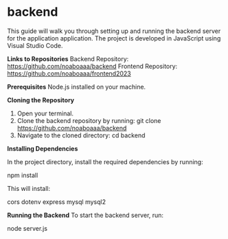 # backend
This guide will walk you through setting up and running the backend server for the application application. The project is developed in JavaScript using Visual Studio Code.

**Links to Repositories**
Backend Repository: https://github.com/noaboaaa/backend 
Frontend Repository: https://github.com/noaboaaa/frontend2023

**Prerequisites**
Node.js installed on your machine.

**Cloning the Repository**
1. Open your terminal.
2. Clone the backend repository by running:
   git clone https://github.com/noaboaaa/backend
3. Navigate to the cloned directory:
   cd backend

**Installing Dependencies**

In the project directory, install the required dependencies by running:

npm install

This will install:

cors
dotenv
express
mysql
mysql2

**Running the Backend**
To start the backend server, run:

node server.js 




